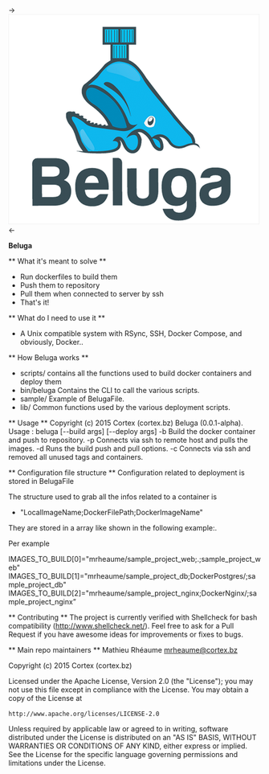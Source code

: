 ->![Alt text](/img/logo.png?raw=true "Beluga Logo")<-

**Beluga**

** What it's meant to solve **
  - Run dockerfiles to build them
  - Push them to repository
  - Pull them when connected to server by ssh
  - That's it!

** What do I need to use it **
  - A Unix compatible system with RSync, SSH, Docker Compose, and obviously, Docker..

** How Beluga works **

  - scripts/ contains all the functions used to build docker containers and deploy them
  - bin/beluga Contains the CLI to call the various scripts.
  - sample/ Example of BelugaFile.
  - lib/ Common functions used by the various deployment scripts.

** Usage **
Copyright (c) 2015 Cortex (cortex.bz)
Beluga (0.0.1-alpha). Usage :
beluga [--build args] [--deploy args]
-b Build the docker container and push to repository.
-p Connects via ssh to remote host and pulls the images.
-d Runs the build push and pull options.
-c Connects via ssh and removed all unused tags and containers.


** Configuration file structure **
Configuration related to deployment is stored in BelugaFile

The structure used to grab all the infos related to a container is

* "LocalImageName;DockerFilePath;DockerImageName"

They are stored in a array like shown in the following example:.

Per example

IMAGES_TO_BUILD[0]="mrheaume/sample_project_web;.;sample_project_web"
IMAGES_TO_BUILD[1]="mrheaume/sample_project_db;DockerPostgres/;sample_project_db"
IMAGES_TO_BUILD[2]="mrheaume/sample_project_nginx;DockerNginx/;sample_project_nginx”

** Contributing **
The project is currently verified with Shellcheck for bash compatibility (http://www.shellcheck.net/).
Feel free to ask for a Pull Request if you have awesome ideas for improvements or fixes to bugs.

** Main repo maintainers **
Mathieu Rhéaume <mrheaume@cortex.bz>

Copyright (c) 2015 Cortex (cortex.bz)

Licensed under the Apache License, Version 2.0 (the "License");
you may not use this file except in compliance with the License.
You may obtain a copy of the License at

    http://www.apache.org/licenses/LICENSE-2.0

Unless required by applicable law or agreed to in writing, software
distributed under the License is distributed on an "AS IS" BASIS,
WITHOUT WARRANTIES OR CONDITIONS OF ANY KIND, either express or implied.
See the License for the specific language governing permissions and
limitations under the License.
